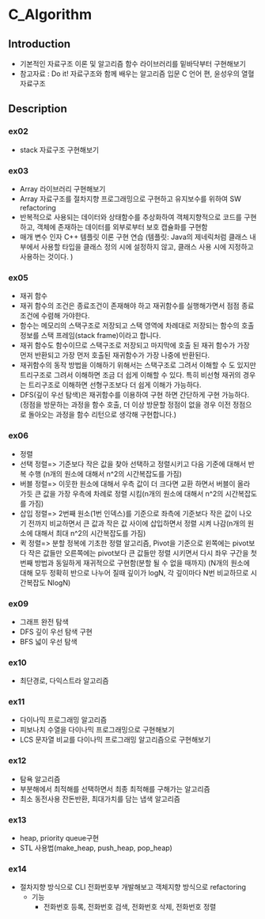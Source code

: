 # C_Algorithm

## Introduction
* 기본적인 자료구조 이론 및 알고리즘 함수 라이브러리를 밑바닥부터 구현해보기
* 참고자료 : Do it! 자료구조와 함께 배우는 알고리즘 입문 C 언어 편, 윤성우의 열혈 자료구조 

## Description
### ex02
  * stack 자료구조 구현해보기

### ex03
  * Array 라이브러리 구현해보기
  * Array 자료구조를 절차지향 프로그래밍으로 구현하고 유지보수를 위하여 SW refactoring 
  * 반복적으로 사용되는 데이터와 상태함수를 추상화하여 객체지향적으로 코드를 구현하고, 객체에 존재하는 데이터를 외부로부터 보호 캡슐화를 구현함 
  * 매개 변수 인자 C++ 템플릿 이론 구현 연습 (템플릿: Java의 제네릭처럼 클래스 내부에서 사용할 타입을 클래스 정의 시에 설정하지 않고, 클래스 사용 시에 지정하고 사용하는 것이다. )


### ex05
  * 재귀 함수
  * 재귀 함수의 조건은 종료조건이 존재해야 하고 재귀함수를 실행해가면서 점점 종료조건에 수렴해 가야한다. 
  * 함수는 메모리의 스택구조로 저장되고 스택 영역에 차례대로 저장되는 함수의 호출 정보를 스택 프레임(stack frame)이라고 합니다.
  * 재귀 함수도 함수이므로 스택구조로 저장되고 마지막에 호출 된 재귀 함수가 가장 먼저 반환되고 가장 먼저 호출된 재귀함수가 가장 나중에 반환된다.
  * 재귀함수의 동작 방법을 이해하기 위해서는 스택구조로 그려서 이해할 수 도 있지만 트리구조로 그려서 이해하면 조금 더 쉽게 이해할 수 있다. 특히 비선형 재귀의 경우는 트리구조로 이해하면 선형구조보다 더 쉽게 이해가 가능하다. 
  * DFS(깊이 우선 탐색)은 재귀함수를 이용하여 구현 하면 간단하게 구현 가능하다.(정점을 방문하는 과정을 함수 호출, 더 이상 방문할 정점이 없을 경우 이전 정점으로 돌아오는 과정을 함수 리턴으로 생각해 구현합니다.)

### ex06
  * 정렬
  * 선택 정렬=> 기준보다 작은 값을 찾아 선택하고 정렬시키고 다음 기준에 대해서 반복 수행 (n개의 원소에 대해서 n^2의 시간복잡도를 가짐)
  * 버블 정렬=> 이웃한 원소에 대해서 우측 값이 더 크다면 교환 하면서 버블이 올라 가듯 큰 값을 가장 우측에 차례로 정렬 시킴(n개의 원소에 대해서 n^2의 시간복잡도를 가짐)
  * 삽입 정렬=> 2번째 원소(1번 인덱스)를 기준으로 좌측에 기준보다 작은 값이 나오기 전까지 비교하면서 큰 값과 작은 값 사이에 삽입하면서 정렬 시켜 나감(n개의 원소에 대해서 최대 n^2의 시간복잡도를 가짐)
  * 퀵 정렬=> 분할 정복에 기초한 정렬 알고리즘, Pivot을 기준으로 왼쪽에는 pivot보다 작은 값들만 오른쪽에는 pivot보다 큰 값들만 정렬 시키면서 다시 좌우 구간을 첫 번째 방법과 동일하게 재귀적으로 구현함(분할 될 수 없을 때까지) (N개의 원소에 대해 모두 정확히 반으로 나누어 질때 깊이가 logN, 각 깊이마다 N번 비교하므로 시간복잡도 NlogN)

### ex09
  * 그래프 완전 탐색 
  * DFS 깊이 우선 탐색 구현
  * BFS 넓이 우선 탐색 


### ex10
  * 최단경로, 다익스트라 알고리즘

### ex11
  * 다이나믹 프로그래밍 알고리즘
  * 피보나치 수열을 다이나믹 프로그래밍으로 구현해보기
  * LCS 문자열 비교를 다이나믹 프로그래밍 알고리즘으로 구현해보기

### ex12
  * 탐욕 알고리즘
  * 부분해에서 최적해를 선택하면서 최종 최적해를 구해가는 알고리즘
  * 최소 동전사용 잔돈반환, 최대가치를 담는 냅색 알고리즘

### ex13
  * heap, priority queue구현
  * STL 사용법(make_heap, push_heap, pop_heap)   

### ex14
  * 절차지향 방식으로 CLI 전화번호부 개발해보고 객체지향 방식으로 refactoring
    * 기능
      * 전화번호 등록, 전화번호 검색, 전화번호 삭제, 전화번호 정렬
